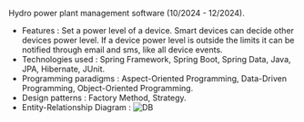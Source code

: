 Hydro power plant management software (10/2024 - 12/2024).

- Features :
    Set a power level of a device.
    Smart devices can decide other devices power level.
    If a device power level is outside the limits it can be notified through email and sms, like all device events.
- Technologies used : Spring Framework, Spring Boot, Spring Data, Java, JPA, Hibernate, JUnit.
- Programming paradigms : Aspect-Oriented Programming, Data-Driven Programming, Object-Oriented Programming.
- Design patterns : Factory Method, Strategy.
- Entity-Relationship Diagram :
![DB](https://github.com/user-attachments/assets/a5f536bb-30e9-423a-9676-d0a87c62e0d8)
